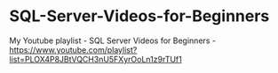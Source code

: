 # SQL-Server-Videos-for-Beginners
My Youtube playlist - SQL Server Videos for Beginners - https://www.youtube.com/playlist?list=PLOX4P8JBtVQCH3nU5FXyrOoLn1z9rTUf1
